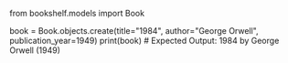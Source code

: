 from bookshelf.models import Book

book = Book.objects.create(title="1984", author="George Orwell", publication_year=1949)
print(book)  # Expected Output: 1984 by George Orwell (1949)